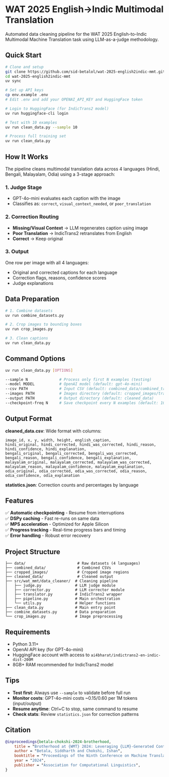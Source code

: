 # WAT 2025 English→Indic Multimodal Translation

Automated data cleaning pipeline for the WAT 2025 English-to-Indic Multimodal Machine Translation task using LLM-as-a-judge methodology.

## Quick Start

```bash
# Clone and setup
git clone https://github.com/sid-betalol/wat-2025-english2indic-mmt.git
cd wat-2025-english2indic-mmt
uv sync

# Set up API keys
cp env.example .env
# Edit .env and add your OPENAI_API_KEY and HuggingFace token

# Login to HuggingFace (for IndicTrans2 model)
uv run huggingface-cli login

# Test with 10 examples
uv run clean_data.py --sample 10

# Process full training set
uv run clean_data.py
```

## How It Works

The pipeline cleans multimodal translation data across 4 languages (Hindi, Bengali, Malayalam, Odia) using a 3-stage approach:

### 1. Judge Stage
- GPT-4o-mini evaluates each caption with the image
- Classifies as: `correct`, `visual_context_needed`, or `poor_translation`

### 2. Correction Routing
- **Missing/Visual Context** → LLM regenerates caption using image
- **Poor Translation** → IndicTrans2 retranslates from English
- **Correct** → Keep original

### 3. Output
One row per image with all 4 languages:
- Original and corrected captions for each language
- Correction flags, reasons, confidence scores
- Judge explanations

## Data Preparation

```bash
# 1. Combine datasets
uv run combine_datasets.py

# 2. Crop images to bounding boxes
uv run crop_images.py

# 3. Clean captions
uv run clean_data.py
```

## Command Options

```bash
uv run clean_data.py [OPTIONS]

--sample N              # Process only first N examples (testing)
--model MODEL           # OpenAI model (default: gpt-4o-mini)
--csv PATH              # Input CSV (default: combined_data/combined_train.csv)
--images PATH           # Images directory (default: cropped_images/train)
--output PATH           # Output directory (default: cleaned_data)
--checkpoint-freq N     # Save checkpoint every N examples (default: 100)
```

## Output Format

**cleaned_data.csv**: Wide format with columns:
```
image_id, x, y, width, height, english_caption,
hindi_original, hindi_corrected, hindi_was_corrected, hindi_reason, hindi_confidence, hindi_explanation,
bengali_original, bengali_corrected, bengali_was_corrected, bengali_reason, bengali_confidence, bengali_explanation,
malayalam_original, malayalam_corrected, malayalam_was_corrected, malayalam_reason, malayalam_confidence, malayalam_explanation,
odia_original, odia_corrected, odia_was_corrected, odia_reason, odia_confidence, odia_explanation
```

**statistics.json**: Correction counts and percentages by language

## Features

✅ **Automatic checkpointing** - Resume from interruptions  
✅ **DSPy caching** - Fast re-runs on same data  
✅ **MPS acceleration** - Optimized for Apple Silicon  
✅ **Progress tracking** - Real-time progress bars and timing  
✅ **Error handling** - Robust error recovery

## Project Structure

```
├── data/                       # Raw datasets (4 languages)
├── combined_data/              # Combined CSVs
├── cropped_images/             # Cropped image regions
├── cleaned_data/               # Cleaned output
├── src/wat_mmt/data_cleaner/  # Cleaning pipeline
│   ├── judge.py               # LLM judge module
│   ├── corrector.py           # LLM corrector module
│   ├── translator.py          # IndicTrans2 wrapper
│   ├── pipeline.py            # Main orchestration
│   └── utils.py               # Helper functions
├── clean_data.py              # Main entry point
├── combine_datasets.py        # Data preparation
└── crop_images.py             # Image preprocessing
```

## Requirements

- Python 3.11+
- OpenAI API key (for GPT-4o-mini)
- HuggingFace account with access to `ai4bharat/indictrans2-en-indic-dist-200M`
- 8GB+ RAM recommended for IndicTrans2 model

## Tips

- **Test first**: Always use `--sample` to validate before full run
- **Monitor costs**: GPT-4o-mini costs ~$0.15/$0.60 per 1M tokens (input/output)
- **Resume anytime**: Ctrl+C to stop, same command to resume
- **Check stats**: Review `statistics.json` for correction patterns

## Citation

```bibtex
@inproceedings{betala-chokshi-2024-brotherhood,
    title = "Brotherhood at {WMT} 2024: Leveraging {LLM}-Generated Contextual Conversations for Cross-Lingual Image Captioning",
    author = "Betala, Siddharth and Chokshi, Ishan",
    booktitle = "Proceedings of the Ninth Conference on Machine Translation",
    year = "2024",
    publisher = "Association for Computational Linguistics",
}
```

